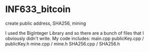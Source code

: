# INF633_bitcoin
create public address, SHA256, mining

I used the BigInteger Library and so there are a bunch of files that I obviously didn't write.  My code includes:
main.cpp
publicKey.cpp / publicKey.h
mine.cpp / mine.h
SHA256.cpp / SHA256.h
